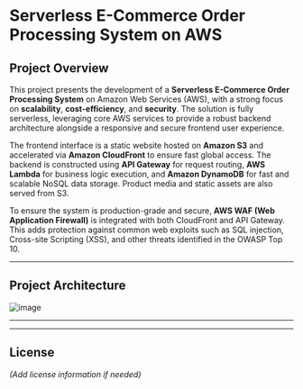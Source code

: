 # Serverless E-Commerce Order Processing System on AWS

## Project Overview

This project presents the development of a **Serverless E-Commerce Order Processing System** on Amazon Web Services (AWS), with a strong focus on **scalability**, **cost-efficiency**, and **security**. The solution is fully serverless, leveraging core AWS services to provide a robust backend architecture alongside a responsive and secure frontend user experience.

The frontend interface is a static website hosted on **Amazon S3** and accelerated via **Amazon CloudFront** to ensure fast global access. The backend is constructed using **API Gateway** for request routing, **AWS Lambda** for business logic execution, and **Amazon DynamoDB** for fast and scalable NoSQL data storage. Product media and static assets are also served from S3.

To ensure the system is production-grade and secure, **AWS WAF (Web Application Firewall)** is integrated with both CloudFront and API Gateway. This adds protection against common web exploits such as SQL injection, Cross-site Scripting (XSS), and other threats identified in the OWASP Top 10.

---

## Project Architecture

![image](https://github.com/user-attachments/assets/3a9efd51-118a-41c7-8031-768fd197a116)


---

---

## License

*(Add license information if needed)*

